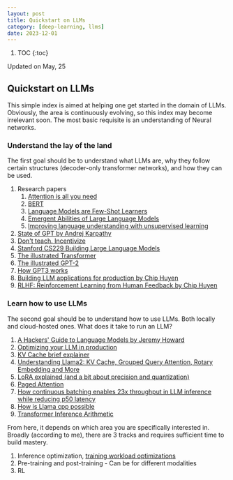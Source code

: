 ```yaml
---
layout: post
title: Quickstart on LLMs
category: [deep-learning, llms]
date: 2023-12-01
---
```


1. TOC
{:toc}

Updated on May, 25

## Quickstart on LLMs

This simple index is aimed at helping one get started in the domain of LLMs. Obviously, the area is continuously evolving, so this index may become irrelevant soon. The most basic requisite is an understanding of Neural networks.

### Understand the lay of the land

The first goal should be to understand what LLMs are, why they follow certain structures (decoder-only transformer networks), and how they can be used.

1. Research papers
   1. [Attention is all you need](https://arxiv.org/abs/1706.03762)
   2. [BERT](https://arxiv.org/abs/1810.04805)
   3. [Language Models are Few-Shot Learners](https://arxiv.org/abs/2005.14165)
   4. [Emergent Abilities of Large Language Models](https://arxiv.org/abs/2206.07682)
   5. [Improving language understanding with unsupervised learning](https://openai.com/index/language-unsupervised/)
2. [State of GPT by Andrej Karpathy](https://www.youtube.com/watch?v=bZQun8Y4L2A)
3. [Don't teach. Incentivize](https://www.youtube.com/watch?app=desktop&v=kYWUEV_e2ss&feature=youtu.be)
4. [Stanford CS229 Building Large Language Models](https://www.youtube.com/watch?v=9vM4p9NN0Ts)
5. [The illustrated Transformer](https://jalammar.github.io/illustrated-transformer/)
6. [The illustrated GPT-2](https://jalammar.github.io/illustrated-gpt2/)
7. [How GPT3 works](https://jalammar.github.io/how-gpt3-works-visualizations-animations/)
8. [Building LLM applications for production by Chip Huyen](https://huyenchip.com/2023/04/11/llm-engineering.html)
9. [RLHF: Reinforcement Learning from Human Feedback by Chip Huyen](https://huyenchip.com/2023/05/02/rlhf.html)

### Learn how to use LLMs

The second goal should be to understand how to use LLMs. Both locally and cloud-hosted ones. What does it take to run an LLM?

1. [A Hackers' Guide to Language Models by Jeremy Howard](https://www.youtube.com/watch?v=jkrNMKz9pWU)
2. [Optimizing your LLM in production](https://huggingface.co/blog/optimize-llm)
3. [KV Cache brief explainer](https://www.youtube.com/watch?v=80bIUggRJf4)
4. [Understanding Llama2: KV Cache, Grouped Query Attention, Rotary Embedding and More](https://ai.plainenglish.io/understanding-llama2-kv-cache-grouped-query-attention-rotary-embedding-and-more-c17e5f49a6d7)
5. [LoRA explained (and a bit about precision and quantization)](https://www.youtube.com/watch?v=t509sv5MT0w)
6. [Paged Attention](https://blog.vllm.ai/2023/06/20/vllm.html)
7. [How continuous batching enables 23x throughput in LLM inference while reducing p50 latency](https://www.anyscale.com/blog/continuous-batching-llm-inference)
8. [How is Llama cpp possible](https://finbarr.ca/how-is-llama-cpp-possible/)
9. [Transformer Inference Arithmetic](https://kipp.ly/transformer-inference-arithmetic/)

From here, it depends on which area you are specifically interested in. Broadly (according to me), there are 3 tracks and requires sufficient time to build mastery.

1. Inference optimization, [training workload optimizations](https://huggingface.co/spaces/nanotron/ultrascale-playbook)
2. Pre-training and post-training - Can be for different modalities
3. RL

